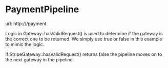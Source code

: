 # PaymentPipeline

url: http://<laravel root>/payment


Logic in Gateway::hasValidRequest() is used to determine if the gateway is the correct one to be returned. We simply use true or false in this example to mimic the logic.

If StripeGateway::hasValidRequest() returns false the pipeline moves on to the next gateway in the pipeline.